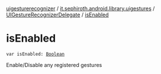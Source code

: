 [uigesturerecognizer](../../index.md) / [it.sephiroth.android.library.uigestures](../index.md) / [UIGestureRecognizerDelegate](index.md) / [isEnabled](./is-enabled.md)

# isEnabled

`var isEnabled: `[`Boolean`](https://kotlinlang.org/api/latest/jvm/stdlib/kotlin/-boolean/index.html)

Enable/Disable any registered gestures


